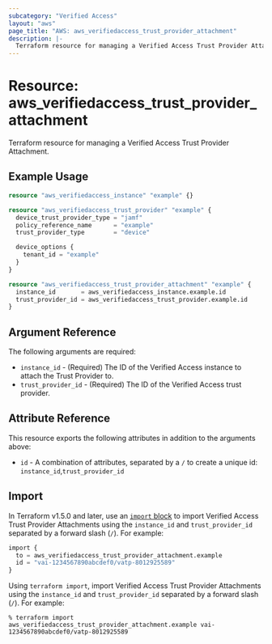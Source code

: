 ```yaml
---
subcategory: "Verified Access"
layout: "aws"
page_title: "AWS: aws_verifiedaccess_trust_provider_attachment"
description: |-
  Terraform resource for managing a Verified Access Trust Provider Attachment.
---
```


# Resource: aws_verifiedaccess_trust_provider_attachment

Terraform resource for managing a Verified Access Trust Provider Attachment.

## Example Usage

```terraform
resource "aws_verifiedaccess_instance" "example" {}

resource "aws_verifiedaccess_trust_provider" "example" {
  device_trust_provider_type = "jamf"
  policy_reference_name      = "example"
  trust_provider_type        = "device"

  device_options {
    tenant_id = "example"
  }
}

resource "aws_verifiedaccess_trust_provider_attachment" "example" {
  instance_id       = aws_verifiedaccess_instance.example.id
  trust_provider_id = aws_verifiedaccess_trust_provider.example.id
}
```

## Argument Reference

The following arguments are required:

* `instance_id` - (Required) The ID of the Verified Access instance to attach the Trust Provider to.
* `trust_provider_id` - (Required) The ID of the Verified Access trust provider.

## Attribute Reference

This resource exports the following attributes in addition to the arguments above:

* `id` - A combination of attributes, separated by a `/` to create a unique id: `instance_id`,`trust_provider_id`

## Import

In Terraform v1.5.0 and later, use an [`import` block](https://developer.hashicorp.com/terraform/language/import) to import Verified Access Trust Provider Attachments using the `instance_id` and `trust_provider_id` separated by a forward slash (`/`). For example:

```terraform
import {
  to = aws_verifiedaccess_trust_provider_attachment.example
  id = "vai-1234567890abcdef0/vatp-8012925589"
}
```

Using `terraform import`, import Verified Access Trust Provider Attachments using the `instance_id` and `trust_provider_id` separated by a forward slash (`/`). For example:

```console
% terraform import aws_verifiedaccess_trust_provider_attachment.example vai-1234567890abcdef0/vatp-8012925589
```
